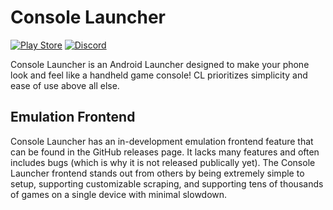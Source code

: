 # Console Launcher

[![Play Store](https://img.shields.io/badge/Google_Play-414141?style=for-the-badge&logo=google-play&logoColor=white)](https://play.google.com/store/apps/details?id=com.k2.consolelauncher)
[![Discord](https://img.shields.io/badge/Discord-%235865F2.svg?style=for-the-badge&logo=discord&logoColor=white)](https://discord.gg/B3wubCXAvj)


Console Launcher is an Android Launcher designed to make your phone look and feel like a handheld game console! CL prioritizes simplicity and ease of use above all else.

## Emulation Frontend

Console Launcher has an in-development emulation frontend feature that can be found in the GitHub releases page. It lacks many features and often includes bugs (which is why it is not released publically yet). The Console Launcher frontend stands out from others by being extremely simple to setup, supporting customizable scraping, and supporting tens of thousands of games on a single device with minimal slowdown.
